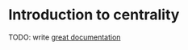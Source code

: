 # Introduction to centrality

TODO: write [great documentation](http://jacobian.org/writing/what-to-write/)
